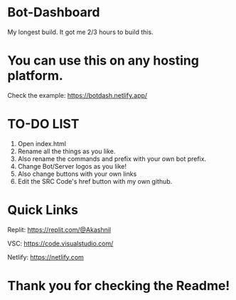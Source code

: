 # Bot-Dashboard
My longest build. It got me 2/3 hours to build this.
# You can use this on any hosting platform.
Check the example: https://botdash.netlify.app/
# TO-DO LIST
1. Open index.html
2. Rename all the things as you like.
3. Also rename the commands and prefix with your own bot prefix.
4. Change Bot/Server logos as you like!
5.  Also change buttons with your own links
6. Edit the SRC Code's href button with my own github. 
# Quick Links
Replit: https://replit.com/@Akashnil

VSC: https://code.visualstudio.com/

Netlify: https://netlify.com
# Thank you for checking the Readme!
